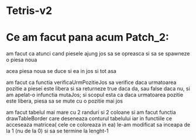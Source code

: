 # Tetris-v2
# Ce am facut pana acum Patch_2:
am facut ca atunci cand piesele ajung jos sa se opreasca si sa se spawneze o piesa noua

acea piesa noua se duce si ea in jos si tot asa

am facut ca functia verificaUrmPozitieJos sa verifice daca urmatoarea pozitie
a piesei este libera si sa returneze true daca da, sau false daca nu, si am apelat-o infunctia 
mutaJos; si scopul esta ca daca urmatoarea pozitie este libera, piesa sa se 
mute cu o pozitie mai jos

am facut tabelul mai mare cu 2 randuri si 2 coloane si am facut functia drawTableBorder
care deseneaza conturul tabelului iar in functiile ce acceseaza matricea( cele ce coloreaza 
in ea) le-am modificat sa inceapa de la 1 (nu de la 0) si sa se termine la lenght-1


